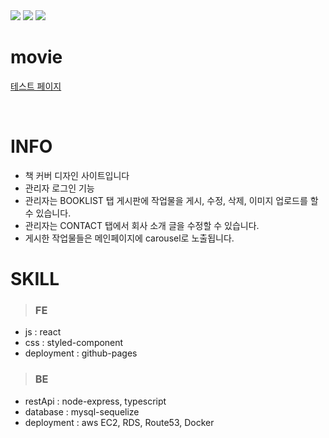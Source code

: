
<div>
  <img src="https://img.shields.io/github/stars/oktrees/movie"/>
  <img src="https://img.shields.io/github/issues/oktrees/movie"/>
  <img src="https://hits.seeyoufarm.com/api/count/incr/badge.svg?url=https%3A%2F%2Fgithub.com%2Foktrees%2Fmovie&count_bg=%2379C83D&title_bg=%23555555&icon=&icon_color=%23E7E7E7&title=hits&edge_flat=false"/>  
</div>


# movie

<a href="https://oktrees.github.io/movie/">테스트 페이지</a>

<br/>

# INFO

* 책 커버 디자인 사이트입니다
* 관리자 로그인 기능
* 관리자는 BOOKLIST 탭 게시판에 작업물을 게시, 수정, 삭제, 이미지 업로드를 할 수 있습니다.
* 관리자는 CONTACT 탭에서 회사 소개 글을 수정할 수 있습니다. <br/>
* 게시한 작업물들은 메인페이지에 carousel로 노출됩니다.<br/>


# SKILL

> ### FE 
* js : react
* css : styled-component
* deployment : github-pages

> ### BE
* restApi : node-express, typescript
* database : mysql-sequelize
* deployment : aws EC2, RDS, Route53, Docker
